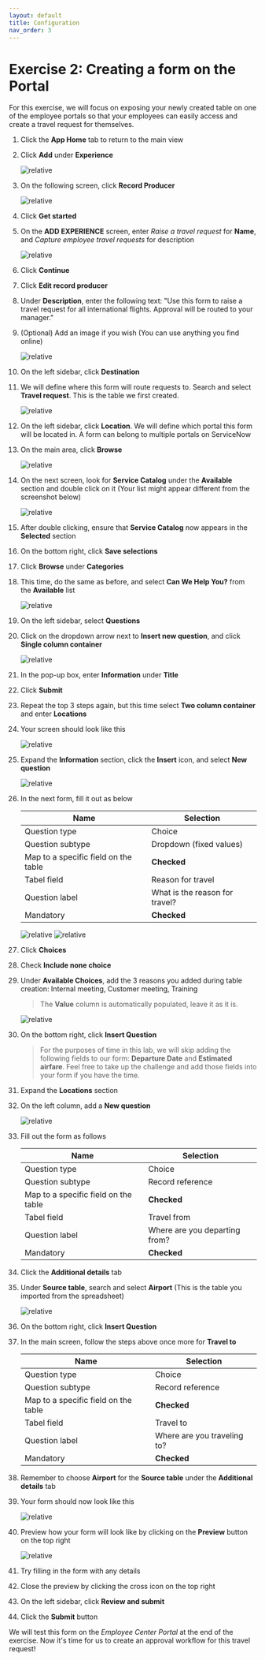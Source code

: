 ```yaml
---
layout: default
title: Configuration
nav_order: 3
---
```


# Exercise 2: Creating a form on the Portal

For this exercise, we will focus on exposing your newly created table on one of the employee portals so that your employees can easily access and create a travel request for themselves.

1. Click the **App Home** tab to return to the main view

1. Click **Add** under **Experience**

    ![relative](images/addexp.png)

1. On the following screen, click **Record Producer**

    ![relative](images/selectrp.png) 

1. Click **Get started**

1. On the **ADD EXPERIENCE** screen, enter *Raise a travel request* for **Name**, and *Capture employee travel requests* for description

    ![relative](images/namerp.png)
    
1. Click **Continue**

1. Click **Edit record producer**

1. Under **Description**, enter the following text: "Use this form to raise a travel request for all international flights. Approval will be routed to your manager."

1. (Optional) Add an image if you wish (You can use anything you find online)

    ![relative](images/basicinforp.png)

1. On the left sidebar, click **Destination**

1. We will define where this form will route requests to. Search and select **Travel request**. This is the table we first created.

    ![relative](images/destination.png)

1. On the left sidebar, click **Location**. We will define which portal this form will be located in. A form can belong to multiple portals on ServiceNow

1. On the main area, click **Browse**

    ![relative](images/browse.png)

1. On the next screen, look for **Service Catalog** under the **Available** section and double click on it (Your list might appear different from the screenshot below)

    ![relative](images/selectservicecat.png)

1. After double clicking, ensure that **Service Catalog** now appears in the **Selected** section

1. On the bottom right, click **Save selections**

1. Click **Browse** under **Categories**

1. This time, do the same as before, and select **Can We Help You?** from the **Available** list

    ![relative](images/canwehelp.png)

1. On the left sidebar, select **Questions**

1. Click on the dropdown arrow next to **Insert new question**, and click **Single column container**

    ![relative](images/scc.png)

1. In the pop-up box, enter **Information** under **Title**

1. Click **Submit**

1. Repeat the top 3 steps again, but this time select **Two column container** and enter **Locations**

1. Your screen should look like this
   
    ![relative](images/questionscolumn.png)

1. Expand the **Information** section, click the **Insert** icon, and select **New question**

    ![relative](images/newquesiton.png)

1. In the next form, fill it out as below

    Name | Selection
    -------------- | --------------
    Question type | Choice
    Question subtype | Dropdown (fixed values)
    Map to a specific field on the table | **Checked**
    Tabel field | Reason for travel
    Question label | What is the reason for travel?
    Mandatory | **Checked**

    ![relative](images/filledp1.png)
    ![relative](images/reasonpt2.png)

1. Click **Choices**

1. Check **Include none choice**

1. Under **Available Choices**, add the 3 reasons you added during table creation: Internal meeting, Customer meeting, Training

    >The **Value** column is automatically populated, leave it as it is.

    ![relative](images/canpreview.png)

1. On the bottom right, click **Insert Question**

    >For the purposes of time in this lab, we will skip adding the following fields to our form: **Departure Date** and **Estimated airfare**. Feel free to take up the challenge and add those fields into your form if you have the time.

1. Expand the **Locations** section

1. On the left column, add a **New question**

    ![relative](images/datequestion.png)

1. Fill out the form as follows

    Name | Selection
    -------------- | --------------
    Question type | Choice
    Question subtype | Record reference
    Map to a specific field on the table | **Checked**
    Tabel field | Travel from
    Question label | Where are you departing from?
    Mandatory | **Checked**

1. Click the **Additional details** tab

1. Under **Source table**, search and select **Airport** (This is the table you imported from the spreadsheet)

    ![relative](images/selectairport.png)

1. On the bottom right, click **Insert Question**

1. In the main screen, follow the steps above once more for **Travel to**

    Name | Selection
    -------------- | --------------
    Question type | Choice
    Question subtype | Record reference
    Map to a specific field on the table | **Checked**
    Tabel field | Travel to
    Question label | Where are you traveling to?
    Mandatory | **Checked**

1. Remember to choose **Airport** for the **Source table** under the **Additional details** tab

1. Your form should now look like this

    ![relative](images/clickpreview.png)

1. Preview how your form will look like by clicking on the **Preview** button on the top right
    
    ![relative](images/previewform.png)

1. Try filling in the form with any details

1. Close the preview by clicking the cross icon on the top right

1. On the left sidebar, click **Review and submit**

1. Click the **Submit** button

We will test this form on the *Employee Center Portal* at the end of the exercise. Now it's time for us to create an approval workflow for this travel request!